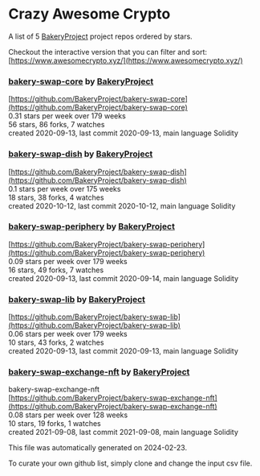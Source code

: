 # Crazy Awesome Crypto
A list of 5 [BakeryProject](https://github.com/BakeryProject) project repos ordered by stars.  

Checkout the interactive version that you can filter and sort: 
[https://www.awesomecrypto.xyz/](https://www.awesomecrypto.xyz/)  


### [bakery-swap-core](https://github.com/BakeryProject/bakery-swap-core) by [BakeryProject](https://github.com/BakeryProject)  
  
[https://github.com/BakeryProject/bakery-swap-core](https://github.com/BakeryProject/bakery-swap-core)  
0.31 stars per week over 179 weeks  
56 stars, 86 forks, 7 watches  
created 2020-09-13, last commit 2020-09-13, main language Solidity  


### [bakery-swap-dish](https://github.com/BakeryProject/bakery-swap-dish) by [BakeryProject](https://github.com/BakeryProject)  
  
[https://github.com/BakeryProject/bakery-swap-dish](https://github.com/BakeryProject/bakery-swap-dish)  
0.1 stars per week over 175 weeks  
18 stars, 38 forks, 4 watches  
created 2020-10-12, last commit 2020-10-12, main language Solidity  


### [bakery-swap-periphery](https://github.com/BakeryProject/bakery-swap-periphery) by [BakeryProject](https://github.com/BakeryProject)  
  
[https://github.com/BakeryProject/bakery-swap-periphery](https://github.com/BakeryProject/bakery-swap-periphery)  
0.09 stars per week over 179 weeks  
16 stars, 49 forks, 7 watches  
created 2020-09-13, last commit 2020-09-14, main language Solidity  


### [bakery-swap-lib](https://github.com/BakeryProject/bakery-swap-lib) by [BakeryProject](https://github.com/BakeryProject)  
  
[https://github.com/BakeryProject/bakery-swap-lib](https://github.com/BakeryProject/bakery-swap-lib)  
0.06 stars per week over 179 weeks  
10 stars, 43 forks, 2 watches  
created 2020-09-13, last commit 2020-09-13, main language Solidity  


### [bakery-swap-exchange-nft](https://github.com/BakeryProject/bakery-swap-exchange-nft) by [BakeryProject](https://github.com/BakeryProject)  
bakery-swap-exchange-nft  
[https://github.com/BakeryProject/bakery-swap-exchange-nft](https://github.com/BakeryProject/bakery-swap-exchange-nft)  
0.08 stars per week over 128 weeks  
10 stars, 19 forks, 1 watches  
created 2021-09-08, last commit 2021-09-08, main language Solidity  


This file was automatically generated on 2024-02-23.  

To curate your own github list, simply clone and change the input csv file.  